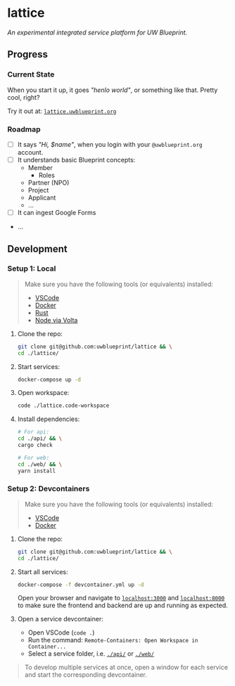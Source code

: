 # lattice

_An experimental integrated service platform for UW Blueprint._

## Progress

### Current State

When you start it up, it goes _"henlo world"_, or something like that. Pretty
cool, right?

Try it out at: [`lattice.uwblueprint.org`](https://lattice.uwblueprint.org)

### Roadmap

- [ ] It says _"Hi, $name"_, when you login with your `@uwblueprint.org` account.
- [ ] It understands basic Blueprint concepts:
  - Member
    - Roles
  - Partner (NPO)
  - Project
  - Applicant
  - ...
- [ ] It can ingest Google Forms
- ...

## Development

### Setup 1: Local

> Make sure you have the following tools (or equivalents) installed:
>
> - [VSCode](https://code.visualstudio.com/)
> - [Docker](https://www.docker.com/get-started)
> - [Rust](https://www.rust-lang.org/tools/install)
> - [Node via Volta](https://docs.volta.sh/guide/getting-started)

1. Clone the repo:

   ```bash
   git clone git@github.com:uwblueprint/lattice && \
   cd ./lattice/
   ```

2. Start services:

   ```bash
   docker-compose up -d
   ```

3. Open workspace:

   ```bash
   code ./lattice.code-workspace
   ```

4. Install dependencies:

   ```bash
   # For api:
   cd ./api/ && \
   cargo check

   # For web:
   cd ./web/ && \
   yarn install
   ```

### Setup 2: Devcontainers

> Make sure you have the following tools (or equivalents) installed:
>
> - [VSCode](https://code.visualstudio.com/)
> - [Docker](https://www.docker.com/get-started)

1. Clone the repo:

   ```bash
   git clone git@github.com:uwblueprint/lattice && \
   cd ./lattice/
   ```

2. Start all services:

   ```bash
   docker-compose -f devcontainer.yml up -d
   ```

   Open your browser and navigate to [`localhost:3000`](http://localhost:3000) and [`localhost:8000`](http://localhost:8000) to make sure the frontend and backend are up and running as expected.

3. Open a service devcontainer:

   - Open VSCode (`code .`)
   - Run the command: `Remote-Containers: Open Workspace in Container...`
   - Select a service folder, i.e. [`./api/`](./api/) or [`./web/`](./web/)

> To develop multiple services at once, open a window for each service and
> start the corresponding devcontainer.
